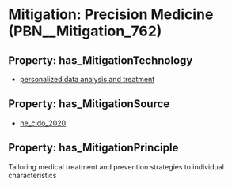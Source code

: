 # Mitigation: __Precision Medicine__ (PBN__Mitigation_762)

## Property: has_MitigationTechnology

* [personalized data analysis and treatment](../Technology/PBN__Technology_3436)

## Property: has_MitigationSource

* [he_cido_2020](../Article/PBN__Article_13)

## Property: has_MitigationPrinciple

Tailoring medical treatment and prevention strategies to individual characteristics

